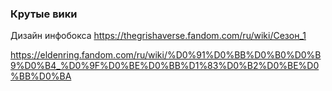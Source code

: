 ### Крутые вики
Дизайн инфобокса https://thegrishaverse.fandom.com/ru/wiki/Сезон_1

https://eldenring.fandom.com/ru/wiki/%D0%91%D0%BB%D0%B0%D0%B9%D0%B4_%D0%9F%D0%BE%D0%BB%D1%83%D0%B2%D0%BE%D0%BB%D0%BA
